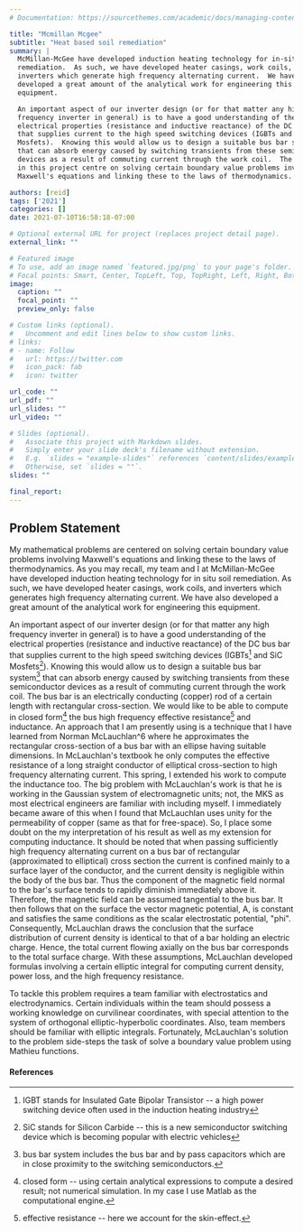 ```yaml
---
# Documentation: https://sourcethemes.com/academic/docs/managing-content/

title: "Mcmillan Mcgee"
subtitle: "Heat based soil remediation"
summary: |
  McMillan-McGee have developed induction heating technology for in-situ soil
  remediation.  As such, we have developed heater casings, work coils, and
  inverters which generate high frequency alternating current.  We have also
  developed a great amount of the analytical work for engineering this
  equipment.

  An important aspect of our inverter design (or for that matter any high
  frequency inverter in general) is to have a good understanding of the
  electrical properties (resistance and inductive reactance) of the DC bus bar
  that supplies current to the high speed switching devices (IGBTs and SiC
  Mosfets).  Knowing this would allow us to design a suitable bus bar system
  that can absorb energy caused by switching transients from these semiconductor
  devices as a result of commuting current through the work coil.  The problems
  in this project centre on solving certain boundary value problems involving
  Maxwell's equations and linking these to the laws of thermodynamics.

authors: [reid]
tags: ['2021']
categories: []
date: 2021-07-10T16:58:18-07:00

# Optional external URL for project (replaces project detail page).
external_link: ""

# Featured image
# To use, add an image named `featured.jpg/png` to your page's folder.
# Focal points: Smart, Center, TopLeft, Top, TopRight, Left, Right, BottomLeft, Bottom, BottomRight.
image:
  caption: ""
  focal_point: ""
  preview_only: false

# Custom links (optional).
#   Uncomment and edit lines below to show custom links.
# links:
# - name: Follow
#   url: https://twitter.com
#   icon_pack: fab
#   icon: twitter

url_code: ""
url_pdf: ""
url_slides: ""
url_video: ""

# Slides (optional).
#   Associate this project with Markdown slides.
#   Simply enter your slide deck's filename without extension.
#   E.g. `slides = "example-slides"` references `content/slides/example-slides.md`.
#   Otherwise, set `slides = ""`.
slides: ""

final_report:
---
```


## Problem Statement

My mathematical problems are centered on solving certain boundary value problems
involving Maxwell's equations and linking these to the laws of thermodynamics.
As you may recall, my team and I at McMillan-McGee have developed induction
heating technology for in situ soil remediation.  As such, we have developed
heater casings, work coils, and inverters which generates high frequency
alternating current.  We have also developed a great amount of the analytical
work for engineering this equipment.

An important aspect of our inverter design (or for that matter any high
frequency inverter in general) is to have a good understanding of the electrical
properties (resistance and inductive reactance) of the DC bus bar that supplies
current to the high speed switching devices (IGBTs[^1] and SiC Mosfets[^2]).
Knowing this would allow us to design a suitable bus bar system[^3] that can
absorb energy caused by switching transients from these semiconductor devices as
a result of commuting current through the work coil.  The bus bar is an
electrically conducting (copper) rod of a certain length with rectangular
cross-section.  We would like to be able to compute in closed form[^4] the bus
high frequency effective resistance[^5] and inductance.  An approach that I am
presently using is a technique that I have learned from Norman McLauchlan^6
where he approximates the rectangular cross-section of a bus bar with an ellipse
having suitable dimensions.  In McLauchlan's textbook he only computes the
effective resistance of a long straight conductor of elliptical cross-section to
high frequency alternating current.  This spring, I extended his work to compute
the inductance too.  The big problem with McLauchlan's work is that he is
working in the Gaussian system of electromagnetic units; not, the MKS as most
electrical engineers are familiar with including myself.   I immediately became
aware of this when I found that McLauchlan uses unity for the permeability of
copper (same as that for free-space).  So, I place some doubt on the my
interpretation of his result as well as my extension for computing inductance.
It should be noted that when passing sufficiently high frequency alternating
current on a bus bar of rectangular (approximated to elliptical) cross section
the current is confined mainly to a surface layer of the conductor, and the
current density is negligible within the body of the bus bar.  Thus the
component of the magnetic field normal to the bar's surface tends to rapidly
diminish immediately above it.  Therefore, the magnetic field can be assumed
tangential to the bus bar.  It then follows that on the surface the vector
magnetic potential, A, is constant and satisfies the same conditions as the
scalar electrostatic potential, "phi".  Consequently, McLauchlan draws the
conclusion that the surface distribution of current density is identical to that
of a bar holding an electric charge.  Hence, the total current flowing axially
on the bus bar corresponds to the total surface charge.  With these assumptions,
McLauchlan developed formulas involving a certain elliptic integral for
computing current density, power loss, and the high frequency resistance.

To tackle this problem requires a team familiar with electrostatics and
electrodynamics.  Certain individuals within the team should possess a working
knowledge on curvilinear coordinates, with special attention to the system of
orthogonal elliptic-hyperbolic coordinates.  Also, team members should be
familiar with elliptic integrals.  Fortunately, McLauchlan's solution to the
problem side-steps the task of solve a boundary value problem using Mathieu
functions.

#### References

[^1]:  IGBT stands for Insulated Gate Bipolar Transistor -- a high power switching device often used in the induction heating industry
[^2]:  SiC stands for Silicon Carbide  -- this is a new semiconductor switching device which is becoming popular with electric vehicles
[^3]:  bus bar system includes the bus bar and by pass capacitors which are in close proximity to the switching semiconductors.
[^4]:  closed form -- using certain analytical expressions to compute a desired result; not numerical simulation.  In my case I use Matlab as the computational engine.
[^5]:  effective resistance -- here we account for the skin-effect.
[^6]:  Norman W. McLauchlan, "Theory and Applications of Mathieu Functions",  Oxford University Press, 1947.
